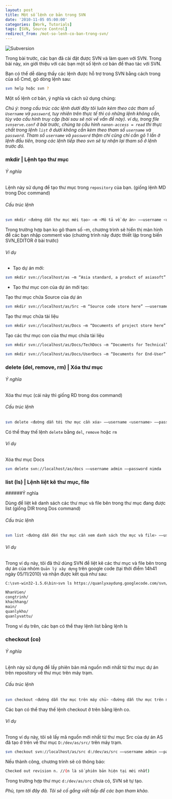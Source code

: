 ```yaml
---
layout: post
title: Một số lệnh cơ bản trong SVN
date: '2010-11-05 05:00:00'
categories: [Work, Tutorials]
tags: [SVN, Source Control]
redirect_from: /mot-so-lenh-co-ban-trong-svn/
---
```


![Subversion](https://trinhvanchung.files.wordpress.com/2010/11/image_thumb.png?w=396&h=58)

Trong bài trước, các bạn đã cài đặt được SVN và làm quen với SVN. Trong bài này, xin giới thiệu với các bạn một số lệnh cơ bản để thao tác với SVN.

Bạn có thể dễ dàng thấy các lệnh được hỗ trợ trong SVN bằng cách trong của sổ Cmd, gõ dòng lệnh sau:

~~~ bash
svn help hoặc svn ?
~~~

Một số lệnh cơ bản, ý nghĩa và cách sử dụng chúng:

*Chú ý: trong cấu trúc các lệnh dưới đây tôi luôn kèm theo các tham số `Username` và `password`, tuy nhiên trên thực tế thì có những lệnh không cần, tùy vào cấu hình truy cập (bài sau sẽ nói về vấn đề này). ví dụ, trong file `svnserve.conf` ở bài trước, chúng ta cấu hình `nanon-access = read` thì thực chất trong lệnh `list` ở dưới không cần kèm theo tham số `username` và `password`. Tham số `username` và `password` thậm chí cũng chỉ cần gõ 1 lần ở lệnh đầu tiên, trong các lệnh tiếp theo svn sẽ tự nhận lại tham số ở lệnh trước đó.*

### mkdir | Lệnh tạo thư mục
###### Ý nghĩa
Lệnh này sử dụng để tạo thư mục trong `repository` của bạn. (giống lệnh MD trong Doc command)

###### Cấu trúc lệnh

~~~ bash
svn mkdir <đường dẫn thư mục mới tạo> –m <Mô tả về dự án> ––username <username> ––password <password>
~~~

Trong trường hợp bạn ko gõ tham số –m, chương trình sẽ hiển thị màn hình để các bạn nhập comment vào (chương trình này được thiết lập trong biến SVN_EDITOR ở bài trước)

###### Ví dụ
* Tạo dự án mới:

~~~ bash
svn mkdir svn://localhost/as –m “Asia standard, a product of asiasoft” ––username admin ––password nimda
~~~

* Tạo thư mục con của dự án mới tạo:

Tạo thư mục chứa Source của dự án

~~~ bash 
svn mkdir svn://localhost/as/Src –m “Source code store here” ––username admin ––password nimda
~~~

Tạo thư mục chứa tài liệu  

~~~ bash
svn mkdir svn://localhost/as/Docs –m “Documents of project store here” ––username admin ––password nimda
~~~

Tạo các thư mục con của thư mục chứa tài liệu

~~~ bash
svn mkdir svn://localhost/as/Docs/TechDocs –m “Documents for Technical” ––username admin ––password nimda

svn mkdir svn://localhost/as/Docs/UserDocs –m “Documents for End-User” ––username admin ––password nimda
~~~

### delete (del, remove, rm) | Xóa thư mục 
###### Ý nghĩa
Xóa thư mục (cái này thì giống RD trong dos command)

###### Cấu trúc lệnh

~~~ bash
svn delete <đường dẫn tới thư mục cần xóa> ––username <username> ––password <password>
~~~

Có thể thay thế lệnh `delete` bằng `del`, `remove` hoặc `rm`

###### Ví dụ

Xóa thư mục Docs

~~~ bash
svn delete svn://localhost/as/docs ––username admin ––password nimda
~~~

### list (ls) | Lệnh liệt kê thư mục, file
######Ý nghĩa

Dùng để liệt kê danh sách các thư mục và file bên trong thư mục đang được list (giống DIR trong Dos command)

###### Cấu trúc lệnh

~~~ bash
svn list <đường dẫn đến thư mục cần xem danh sách thư mục và file> ––username <username> ––password <password>
~~~
###### Ví dụ

Trong ví dụ này, tôi đã thử dùng SVN để liệt kê các thư mục và file bên trong dự án của nhóm `Quản lý xây dựng` trên google code (tại thời điểm 14h41 ngày 05/11/2010) và nhận được kết quả như sau:

~~~ bash
C:\svn-win32-1.5.6\bin>svn ls https://quanlyxaydung.googlecode.com/svn/trunk/code/

NhanVien/
congtrinh/
khachhang/
main/
quanlykho/
quanlyvattu/
~~~

Trong ví dụ trên, các bạn có thể thay lệnh list bằng lệnh ls

### checkout (co)
###### Ý nghĩa
Lệnh này sử dụng để lấy phiên bản mã nguồn mới nhất từ thư mục dự án trên repository về thư mục trên máy trạm.

###### Cấu trúc lệnh
~~~ bash
svn checkout <đường dẫn thư mục trên máy chủ> <đường dẫn thư mục trên máy trạm> ––username <username> ––password  <password>
~~~

Các bạn có thể thay thế lệnh checkout ở trên bằng lệnh co.

###### Ví dụ

Trong ví dụ này, tôi sẽ lấy mã nguồn mới nhất từ thư mục Src của dự án AS đã tạo ở trên về thư mục `D:/dev/as/src/` trên máy trạm.

~~~ bash
svn checkout svn://localhost/as/src d:/dev/as/src ––username admin ––password nimda
~~~

Nếu thành công, chương trình sẽ có thông báo:

~~~ bash
Checked out revision n. //(n là số phiên bản hiện tại mới nhất)
~~~

Trong trường hợp thư mục `d:/dev/as/src` chưa có, SVN sẽ tự tạo.

*Phù, tạm tới đây đã. Tôi sẽ cố gắng viết tiếp để các bạn tham khảo.*